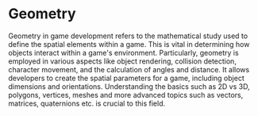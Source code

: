 # Geometry

Geometry in game development refers to the mathematical study used to define the spatial elements within a game. This is vital in determining how objects interact within a game's environment. Particularly, geometry is employed in various aspects like object rendering, collision detection, character movement, and the calculation of angles and distance. It allows developers to create the spatial parameters for a game, including object dimensions and orientations. Understanding the basics such as 2D vs 3D, polygons, vertices, meshes and more advanced topics such as vectors, matrices, quaternions etc. is crucial to this field.